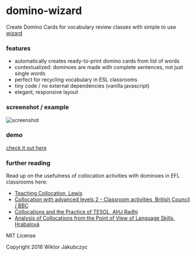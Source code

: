 # domino-wizard
Create Domino Cards for vocabulary review classes with simple to use [wizard](http://monolithpl.github.io/domino-wizard/)

### features
- automatically creates ready-to-print domino cards from list of words
- contextualized: dominoes are made with complete sentences, not just single words
- perfect for recycling vocabulary in ESL classrooms
- tiny code / no external dependencies (vanilla javascript)
- elegant, responsive layout

### screenshot / example
![screenshot](http://monolithpl.github.io/domino-wizard/dominoes.png "screenshot")

### demo
[check it out here](http://monolithpl.github.io/domino-wizard/)

### further reading
Read up on the usefulness of collocation activities with dominoes in EFL classrooms here:
- [Teaching Collocation, Lewis](https://books.google.pl/books/about/Teaching_Collocation.html?id=aHMbnwEACAAJ) 
- [Collocation with advanced levels 2 - Classroom activities, British Council / BBC](https://www.teachingenglish.org.uk/article/collocation-advanced-levels-2-classroom-activities)
- [Collocations and the Practice of TESOL, AHJ Radhi](http://ww.naturalspublishing.com/files/published/51i2hv21978r2j.pdf)
- [Analysis of Collocations from the Point of View of Language Skills, Hrabalová](http://is.muni.cz/th/391034/pedf_b/Kristyna_Hrabalova__391034_-_Bakalarska_prace_final.pdf)

MIT License

Copyright 2016 Wiktor Jakubczyc
